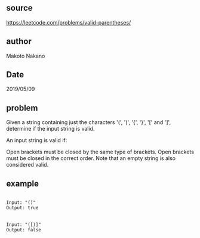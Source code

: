 ## source
https://leetcode.com/problems/valid-parentheses/

## author
Makoto Nakano

## Date
2019/05/09

## problem  
Given a string containing just the characters '(', ')', '{', '}', '[' and ']', determine if the input string is valid.

An input string is valid if:

Open brackets must be closed by the same type of brackets.
Open brackets must be closed in the correct order.
Note that an empty string is also considered valid.

## example
<code>
Input: "()"
Output: true
</code>
<br />
<code>
Input: "([)]"
Output: false
</code>